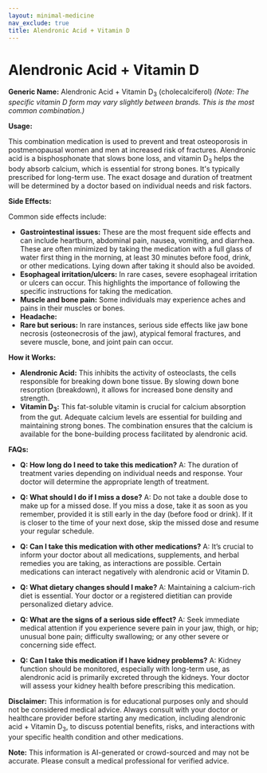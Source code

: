 ```yaml
---
layout: minimal-medicine
nav_exclude: true
title: Alendronic Acid + Vitamin D
---
```


# Alendronic Acid + Vitamin D

**Generic Name:** Alendronic Acid + Vitamin D<sub>3</sub> (cholecalciferol)  *(Note: The specific vitamin D form may vary slightly between brands.  This is the most common combination.)*

**Usage:**

This combination medication is used to prevent and treat osteoporosis in postmenopausal women and men at increased risk of fractures.  Alendronic acid is a bisphosphonate that slows bone loss, and vitamin D<sub>3</sub> helps the body absorb calcium, which is essential for strong bones.  It's typically prescribed for long-term use.  The exact dosage and duration of treatment will be determined by a doctor based on individual needs and risk factors.

**Side Effects:**

Common side effects include:

* **Gastrointestinal issues:** These are the most frequent side effects and can include heartburn, abdominal pain, nausea, vomiting, and diarrhea.  These are often minimized by taking the medication with a full glass of water first thing in the morning, at least 30 minutes before food, drink, or other medications.  Lying down after taking it should also be avoided.
* **Esophageal irritation/ulcers:** In rare cases, severe esophageal irritation or ulcers can occur.  This highlights the importance of following the specific instructions for taking the medication.
* **Muscle and bone pain:**  Some individuals may experience aches and pains in their muscles or bones.
* **Headache:**
* **Rare but serious:**  In rare instances, serious side effects like jaw bone necrosis (osteonecrosis of the jaw), atypical femoral fractures, and severe muscle, bone, and joint pain can occur.


**How it Works:**

* **Alendronic Acid:**  This inhibits the activity of osteoclasts, the cells responsible for breaking down bone tissue. By slowing down bone resorption (breakdown), it allows for increased bone density and strength.
* **Vitamin D<sub>3</sub>:**  This fat-soluble vitamin is crucial for calcium absorption from the gut.  Adequate calcium levels are essential for building and maintaining strong bones.  The combination ensures that the calcium is available for the bone-building process facilitated by alendronic acid.

**FAQs:**

* **Q: How long do I need to take this medication?** A: The duration of treatment varies depending on individual needs and response.  Your doctor will determine the appropriate length of treatment.

* **Q: What should I do if I miss a dose?** A: Do not take a double dose to make up for a missed dose.  If you miss a dose, take it as soon as you remember, provided it is still early in the day (before food or drink).  If it is closer to the time of your next dose, skip the missed dose and resume your regular schedule.

* **Q: Can I take this medication with other medications?** A: It’s crucial to inform your doctor about all medications, supplements, and herbal remedies you are taking, as interactions are possible.  Certain medications can interact negatively with alendronic acid or Vitamin D.

* **Q: What dietary changes should I make?** A: Maintaining a calcium-rich diet is essential.  Your doctor or a registered dietitian can provide personalized dietary advice.

* **Q: What are the signs of a serious side effect?** A:  Seek immediate medical attention if you experience severe pain in your jaw, thigh, or hip; unusual bone pain; difficulty swallowing; or any other severe or concerning side effect.

* **Q:  Can I take this medication if I have kidney problems?** A:  Kidney function should be monitored, especially with long-term use, as alendronic acid is primarily excreted through the kidneys.  Your doctor will assess your kidney health before prescribing this medication.

**Disclaimer:**  This information is for educational purposes only and should not be considered medical advice.  Always consult with your doctor or healthcare provider before starting any medication, including alendronic acid + Vitamin D<sub>3</sub>, to discuss potential benefits, risks, and interactions with your specific health condition and other medications.


**Note:** This information is AI-generated or crowd-sourced and may not be accurate. Please consult a medical professional for verified advice.